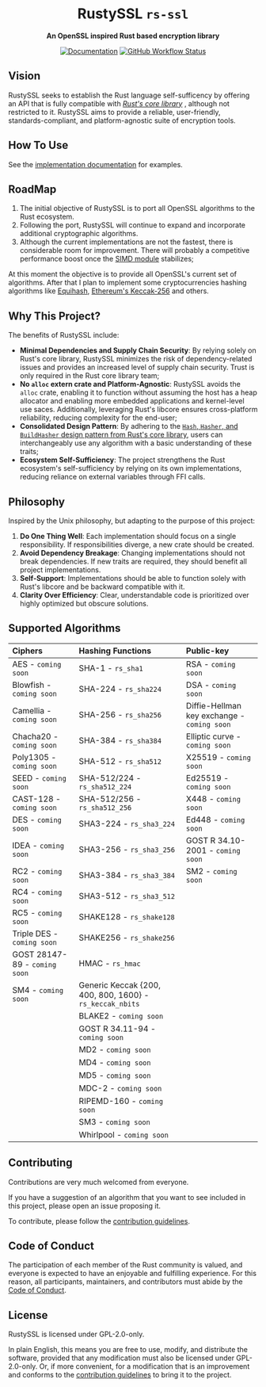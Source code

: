 <!-- Allow this file to not have a first line heading -->
<!-- markdownlint-disable-file MD041 -->
<!-- Disable warning on emphasis after first heading -->
<!-- markdownlint-disable-file MD036 -->

<!-- inline html -->
<!-- markdownlint-disable-file MD033 -->

<div align="center">

# RustySSL `rs-ssl`

**An OpenSSL inspired Rust based encryption library** 

[![Documentation](https://img.shields.io/badge/docs-API-blue)](https://docs.rs/rs_ssl/latest/rs_ssl/)
[![GitHub Workflow Status](https://github.com/Azgrom/RustySSL/workflows/Cargo%20Build%20&%20Test/badge.svg?branch=master)](https://github.com/Azgrom/RustySSL/actions)

</div>

## Vision

RustySSL seeks to establish the Rust language self-sufficency by offering an API that is fully compatible with [*Rust's core library*](https://doc.rust-lang.org/stable/core/index.html) , although not restricted to it. RustySSL aims to provide a reliable, user-friendly, standards-compliant, and platform-agnostic suite of  encryption tools.

## How To Use

See the [implementation documentation](https://docs.rs/rs_ssl/latest/rs_ssl/) for examples.

## RoadMap

1. The initial objective of RustySSL is to port all OpenSSL algorithms to the Rust ecosystem.
2. Following the port, RustySSL will continue to expand and incorporate additional cryptographic algorithms.
3. Although the current implementations are not the fastest, there is considerable room for improvement.  There will probably a competitive performance boost once the [SIMD module](https://doc.rust-lang.org/core/simd/index.html) stabilizes;

At this moment the objective is to provide all OpenSSL's current set of algorithms. After that I plan to implement some cryptocurrencies hashing algorithms like [Equihash](https://en.wikipedia.org/wiki/Equihash), [Ethereum's Keccak-256](https://ethereum.org/en/developers/docs/consensus-mechanisms/pow/mining-algorithms/ethash/) and others.

## Why This Project?

The benefits of RustySSL include:

- **Minimal Dependencies and Supply Chain Security**: By relying solely on Rust's core library, RustySSL minimizes the risk of dependency-related issues and provides an increased level of supply chain security. Trust is only required in the Rust core library team;
- **No `alloc` extern crate and Platform-Agnostic**: RustySSL avoids the `alloc` crate, enabling it to function without assuming the host has a heap allocator and enabling more embedded applications and kernel-level use saces. Additionally, leveraging Rust's libcore ensures cross-platform reliability, reducing complexity for the end-user;
- **Consolidated Design Pattern**: By adhering to the [`Hash`, `Hasher`, and `BuildHasher` design pattern from Rust's core library](https://doc.rust-lang.org/core/hash/index.html), users can interchangeably use any algorithm with a basic understanding of these traits;
- **Ecosystem Self-Sufficiency**: The project strengthens the Rust ecosystem's self-sufficiency by relying on its own implementations, reducing reliance on external variables through FFI calls.

## Philosophy

Inspired by the Unix philosophy, but adapting to the purpose of this project:

1. **Do One Thing Well**: Each implementation should focus on a single responsibility. If responsibilities diverge, a new crate should be created.
2. **Avoid Dependency Breakage**: Changing implementations should not break dependencies. If new traits are required, they should benefit all project implementations.
3. **Self-Support**: Implementations should be able to function solely with Rust's libcore and be backward compatible with it.
4. **Clarity Over Efficiency**: Clear, understandable code is prioritized over highly optimized but obscure solutions.

## Supported Algorithms

| Ciphers                       | Hashing Functions                                        | Public-key                                  |
| :---------------------------- | :------------------------------------------------------- | :------------------------------------------ |
| AES - `coming soon`           | SHA-1 - `rs_sha1`                                        | RSA - `coming soon`                         |
| Blowfish - `coming soon`      | SHA-224  - `rs_sha224`                                   | DSA - `coming soon`                         |
| Camellia - `coming soon`      | SHA-256 - `rs_sha256`                                    | Diffie-Hellman key exchange - `coming soon` |
| Chacha20 - `coming soon`      | SHA-384 - `rs_sha384`                                    | Elliptic curve - `coming soon`              |
| Poly1305 - `coming soon`      | SHA-512 - `rs_sha512`                                    | X25519 - `coming soon`                      |
| SEED - `coming soon`          | SHA-512/224 - `rs_sha512_224`                            | Ed25519 - `coming soon`                     |
| CAST-128 - `coming soon`      | SHA-512/256 - `rs_sha512_256`                            | X448 - `coming soon`                        |
| DES - `coming soon`           | SHA3-224 - `rs_sha3_224`                                 | Ed448 - `coming soon`                       |
| IDEA - `coming soon`          | SHA3-256 - `rs_sha3_256`                                 | GOST R 34.10-2001 - `coming soon`           |
| RC2 - `coming soon`           | SHA3-384 - `rs_sha3_384`                                 | SM2 - `coming soon`                         |
| RC4 - `coming soon`           | SHA3-512 - `rs_sha3_512`                                 |                                             |
| RC5 - `coming soon`           | SHAKE128 - `rs_shake128`                                 |                                             |
| Triple DES - `coming soon`    | SHAKE256 - `rs_shake256`                                 |                                             |
| GOST 28147-89 - `coming soon` | HMAC - `rs_hmac`                                         |                                             |
| SM4 - `coming soon`           | Generic Keccak {200, 400, 800, 1600} - `rs_keccak_nbits` |                                             |
|                               | BLAKE2 - `coming soon`                                   |                                             |
|                               | GOST R 34.11-94 - `coming soon`                          |                                             |
|                               | MD2 - `coming soon`                                      |                                             |
|                               | MD4 - `coming soon`                                      |                                             |
|                               | MD5 - `coming soon`                                      |                                             |
|                               | MDC-2 - `coming soon`                                    |                                             |
|                               | RIPEMD-160 - `coming soon`                               |                                             |
|                               | SM3 - `coming soon`                                      |                                             |
|                               | Whirlpool - `coming soon`                                |                                             |

## Contributing

Contributions are very much welcomed from everyone.

If you have a suggestion of an algorithm that you want to see included in this project, please open an issue proposing it.

To contribute, please follow the [contribution guidelines](https://github.com/Azgrom/RustySSL/blob/master/CONTRIBUTING.md).

## Code of Conduct

The participation of each member of the Rust community is valued, and everyone is expected to have an enjoyable and fulfilling experience. For this reason, all participants, maintainers, and contributors must abide by the [Code of Conduct](./CODE_OF_CONDUCT.md).

## License

RustySSL is licensed under GPL-2.0-only. 

In plain English, this means you are free to use, modify, and distribute the software, provided that any modification must also be licensed under GPL-2.0-only. Or, if more convenient, for a modification that is an improvement and conforms to the [contribution guidelines](,/CONTRIBUTING.md) to bring it to the project.
